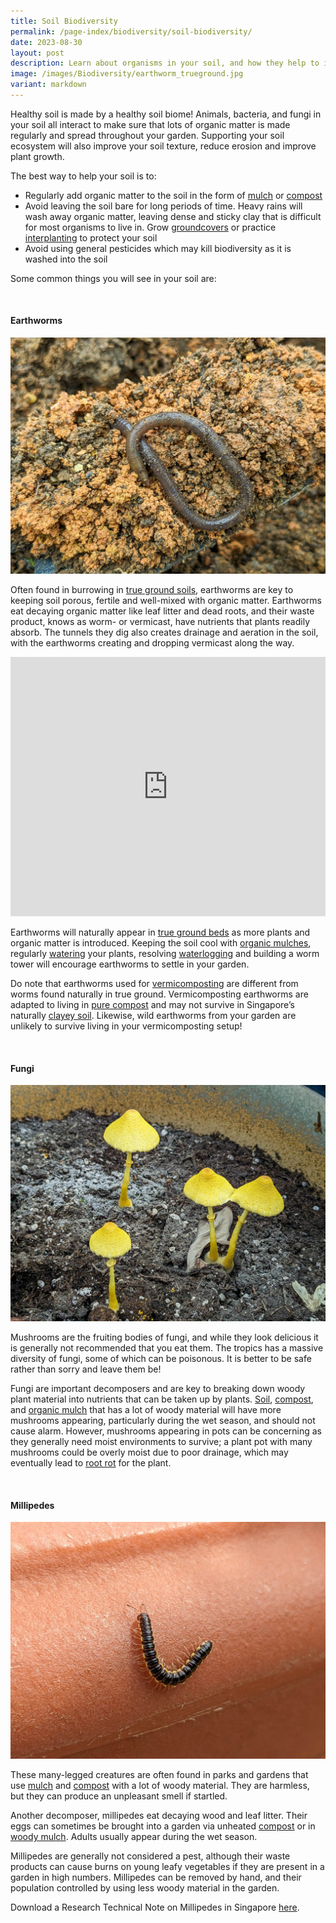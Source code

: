 ```yaml
---
title: Soil Biodiversity
permalink: /page-index/biodiversity/soil-biodiversity/
date: 2023-08-30
layout: post
description: Learn about organisms in your soil, and how they help to improve it.
image: /images/Biodiversity/earthworm_trueground.jpg
variant: markdown
---
```

<section>
	<p>Healthy soil is made by a healthy soil biome! Animals, bacteria, and fungi in your soil all interact to make sure that lots of organic matter is made regularly and spread throughout your garden. Supporting your soil ecosystem will also improve your soil texture, reduce erosion and improve plant growth.</p>
	<p>The best way to help your soil is to:</p>
	<ul>
		<li>Regularly add organic matter to the soil in the form of <a href="/page-index/horticulture-techniques/mulching/">mulch</a> or <a href="/page-index/horticulture-techniques/composting/">compost</a></li>
		<li>Avoid leaving the soil bare for long periods of time. Heavy rains will wash away organic matter, leaving dense and sticky clay that is difficult for most organisms to live in. Grow <a href="/page-index/horticulture-techniques/companion-planting/">groundcovers</a> or practice <a href="/page-index/horticulture-techniques/plant-spacing/">interplanting</a> to protect your soil</li>
		<li>Avoid using general pesticides which may kill biodiversity as it is washed into the soil</li>
	</ul>
	<p>Some common things you will see in your soil are:</p>
	<br>
</section>

<section>
	<h4>Earthworms</h4>
	<img title="An earthworm found in true ground. Photo by Jacqueline Chua." src="/images/Biodiversity/earthworm_trueground.jpg">
	<p>Often found in burrowing in <a href="/page-index/horticulture-techniques/true-ground/">true ground soils</a>, earthworms are key to keeping soil porous, fertile and well-mixed with organic matter. Earthworms eat decaying organic matter like leaf litter and dead roots, and their waste product, knows as worm- or vermicast, have nutrients that plants readily absorb. The tunnels they dig also creates drainage and aeration in the soil, with the earthworms creating and dropping vermicast along the way.</p>
	<iframe allowfullscreen="" allow="accelerometer; autoplay; clipboard-write; encrypted-media; gyroscope; picture-in-picture; web-share" frameborder="0" title="YouTube video player" src="https://www.youtube.com/embed/stVtUD6rcWk?si=MAgFIZPDpfFI-p5p" height="415" width="100%"></iframe><br>
	<p>Earthworms will naturally appear in <a href="/page-index/horticulture-techniques/true-ground/">true ground beds</a> as more plants and organic matter is introduced. Keeping the soil cool with <a href="/page-index/horticulture-techniques/mulching/">organic mulches</a>, regularly <a href="/page-index/horticulture-techniques/watering/">watering</a> your plants, resolving <a href="/page-index/plant-problems/waterlogging/">waterlogging</a> and building a worm tower will encourage earthworms to settle in your garden.</p>
	<p>Do note that earthworms used for <a href="/page-index/horticulture-techniques/composting/">vermicomposting</a> are different from worms found naturally in true ground. Vermicomposting earthworms are adapted to living in <a href="/page-index/horticulture-techniques/composting/">pure compost</a> and may not survive in Singapore’s naturally <a href="/page-index/horticulture-techniques/soil/">clayey soil</a>. Likewise, wild earthworms from your garden are unlikely to survive living in your vermicomposting setup!</p>
	<br>
</section>

<section>
	<h4>Fungi</h4>
	<img title="Fruiting bodies of fungi. Photo by Jacqueline Chua." src="/images/Biodiversity/Fungi_JacquelineChua.jpg">
	<p>Mushrooms are the fruiting bodies of fungi, and while they look delicious it is generally not recommended that you eat them. The tropics has a massive diversity of fungi, some of which can be poisonous. It is better to be safe rather than sorry and leave them be!</p>
	<p>Fungi are important decomposers and are key to breaking down woody plant material into nutrients that can be taken up by plants. <a href="/page-index/horticulture-techniques/soil/">Soil</a>, <a href="/page-index/horticulture-techniques/composting/">compost</a>, and <a href="/page-index/horticulture-techniques/mulching/">organic mulch</a> that has a lot of woody material will have more mushrooms appearing, particularly during the wet season, and should not cause alarm. However, mushrooms appearing in pots can be concerning as they generally need moist environments to survive; a plant pot with many mushrooms could be overly moist due to poor drainage, which may eventually lead to <a href="/page-index/plant-problems/root-rot/">root rot</a> for the plant.</p>
	<br>
</section>

<section>
	<h4>Millipedes</h4>
		<img title="A millipede on a plant pot. Photo by Jacqueline Chua." src="/images/Biodiversity/millipede_3_jacquelinechua.jpg">
	<p>These many-legged creatures are often found in parks and gardens that use <a href="/page-index/horticulture-techniques/mulching/">mulch</a> and <a href="/page-index/horticulture-techniques/composting/">compost</a> with a lot of woody material. They are harmless, but they can produce an unpleasant smell if startled.</p>
	<p>Another decomposer, millipedes eat decaying wood and leaf litter. Their eggs can sometimes be brought into a garden via unheated <a href="/page-index/horticulture-techniques/composting/">compost</a> or in <a href="/page-index/horticulture-techniques/mulching/">woody mulch</a>. Adults usually appear during the wet season.</p>
	<p>Millipedes are generally not considered a pest, although their waste products can cause burns on young leafy vegetables if they are present in a garden in high numbers. Millipedes can be removed by hand, and their population controlled by using less woody material in the garden.</p>
	<p>Download a Research Technical Note on Millipedes in Singapore <a href="https://www.nparks.gov.sg/-/media/cuge/pdf/rtn-11-2012---urban-millipedes-in-singapore.ashx">here</a>.</p>
	<br>
</section>